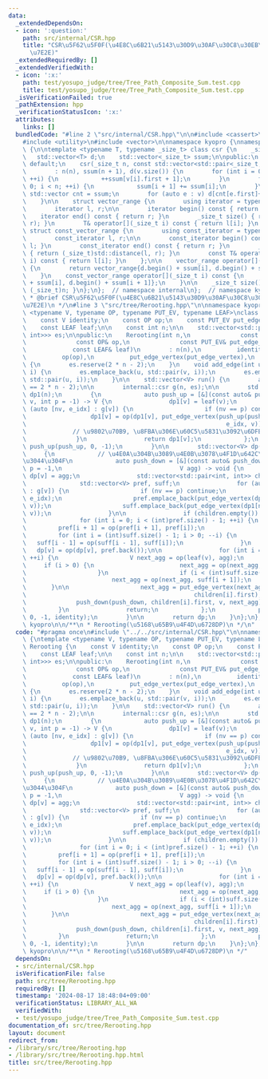 ```yaml
---
data:
  _extendedDependsOn:
  - icon: ':question:'
    path: src/internal/CSR.hpp
    title: "CSR\u5F62\u5F0F(\u4E8C\u6B21\u5143\u30D9\u30AF\u30C8\u30EB\u306E\u5727\
      \u7E2E)"
  _extendedRequiredBy: []
  _extendedVerifiedWith:
  - icon: ':x:'
    path: test/yosupo_judge/tree/Tree_Path_Composite_Sum.test.cpp
    title: test/yosupo_judge/tree/Tree_Path_Composite_Sum.test.cpp
  _isVerificationFailed: true
  _pathExtension: hpp
  _verificationStatusIcon: ':x:'
  attributes:
    links: []
  bundledCode: "#line 2 \"src/internal/CSR.hpp\"\n\n#include <cassert>\n#include <iterator>\n\
    #include <utility>\n#include <vector>\n\nnamespace kyopro {\nnamespace internal\
    \ {\n\ntemplate <typename T, typename _size_t> class csr {\n    _size_t n;\n \
    \   std::vector<T> d;\n    std::vector<_size_t> ssum;\n\npublic:\n    csr() =\
    \ default;\n    csr(_size_t n, const std::vector<std::pair<_size_t, T>>& v)\n\
    \        : n(n), ssum(n + 1), d(v.size()) {\n        for (int i = 0; i < (int)v.size();\
    \ ++i) {\n            ++ssum[v[i].first + 1];\n        }\n        for (int i =\
    \ 0; i < n; ++i) {\n            ssum[i + 1] += ssum[i];\n        }\n\n       \
    \ std::vector cnt = ssum;\n        for (auto e : v) d[cnt[e.first]++] = e.second;\n\
    \    }\n\n    struct vector_range {\n        using iterator = typename std::vector<T>::iterator;\n\
    \        iterator l, r;\n\n        iterator begin() const { return l; }\n    \
    \    iterator end() const { return r; }\n        _size_t size() { return std::distance(l,\
    \ r); }\n        T& operator[](_size_t i) const { return l[i]; }\n    };\n   \
    \ struct const_vector_range {\n        using const_iterator = typename std::vector<T>::const_iterator;\n\
    \        const_iterator l, r;\n\n        const_iterator begin() const { return\
    \ l; }\n        const_iterator end() const { return r; }\n        _size_t size()\
    \ { return (_size_t)std::distance(l, r); }\n        const T& operator[](_size_t\
    \ i) const { return l[i]; }\n    };\n\n    vector_range operator[](_size_t i)\
    \ {\n        return vector_range{d.begin() + ssum[i], d.begin() + ssum[i + 1]};\n\
    \    }\n    const_vector_range operator[](_size_t i) const {\n        return const_vector_range{d.begin()\
    \ + ssum[i], d.begin() + ssum[i + 1]};\n    }\n\n    _size_t size() const { return\
    \ (_size_t)n; }\n};\n};  // namespace internal\n};  // namespace kyopro\n\n/**\n\
    \ * @brief CSR\u5F62\u5F0F(\u4E8C\u6B21\u5143\u30D9\u30AF\u30C8\u30EB\u306E\u5727\
    \u7E2E)\n */\n#line 3 \"src/tree/Rerooting.hpp\"\n\nnamespace kyopro {\ntemplate\
    \ <typename V, typename OP, typename PUT_EV, typename LEAF>\nclass Rerooting {\n\
    \    const V identity;\n    const OP op;\n    const PUT_EV put_edge_vertex;\n\
    \    const LEAF leaf;\n\n    const int n;\n\n    std::vector<std::pair<int, std::pair<int,\
    \ int>>> es;\n\npublic:\n    Rerooting(int n,\n              const V& identity,\n\
    \              const OP& op,\n              const PUT_EV& put_edge_vertex,\n \
    \             const LEAF& leaf)\n        : n(n),\n          identity(identity),\n\
    \          op(op),\n          put_edge_vertex(put_edge_vertex),\n          leaf(leaf)\
    \ {\n        es.reserve(2 * n - 2);\n    }\n    void add_edge(int u, int v, int\
    \ i) {\n        es.emplace_back(u, std::pair(v, i));\n        es.emplace_back(v,\
    \ std::pair(u, i));\n    }\n\n    std::vector<V> run() {\n        assert(es.size()\
    \ == 2 * n - 2);\n\n        internal::csr g(n, es);\n\n        std::vector<V>\
    \ dp1(n);\n        {\n            auto push_up = [&](const auto& push_up, int\
    \ v, int p = -1) -> V {\n                dp1[v] = leaf(v);\n                for\
    \ (auto [nv, e_idx] : g[v]) {\n                    if (nv == p) continue;\n  \
    \                  dp1[v] = op(dp1[v], put_edge_vertex(push_up(push_up, nv, v),\n\
    \                                                        e_idx, v));\n       \
    \             // \u9802\u70B9, \u8FBA\u306E\u60C5\u5831\u3092\u6DFB\u52A0\n  \
    \              }\n                return dp1[v];\n            };\n           \
    \ push_up(push_up, 0, -1);\n        }\n\n        std::vector<V> dp(n);\n\n   \
    \     {\n            // \u4E0A\u304B\u3089\u4E0B\u3078\u4F1D\u642C\u3057\u3066\
    \u3044\u304F\n            auto push_down = [&](const auto& push_down, int v, int\
    \ p = -1,\n                                 V agg) -> void {\n               \
    \ dp[v] = agg;\n                std::vector<std::pair<int, int>> children;\n \
    \               std::vector<V> pref, suff;\n                for (auto [nv, e_idx]\
    \ : g[v]) {\n                    if (nv == p) continue;\n                    children.emplace_back(nv,\
    \ e_idx);\n                    pref.emplace_back(put_edge_vertex(dp1[nv], e_idx,\
    \ v));\n                    suff.emplace_back(put_edge_vertex(dp1[nv], e_idx,\
    \ v));\n                }\n\n                if (children.empty()) return;\n \
    \               for (int i = 0; i < (int)pref.size() - 1; ++i) {\n           \
    \         pref[i + 1] = op(pref[i + 1], pref[i]);\n                }\n       \
    \         for (int i = (int)suff.size() - 1; i > 0; --i) {\n                 \
    \   suff[i - 1] = op(suff[i - 1], suff[i]);\n                }\n             \
    \   dp[v] = op(dp[v], pref.back());\n\n                for (int i = 0; i < (int)children.size();\
    \ ++i) {\n                    V next_agg = op(leaf(v), agg);\n               \
    \     if (i > 0) {\n                        next_agg = op(next_agg, pref[i - 1]);\n\
    \                    }\n                    if (i < (int)suff.size() - 1) {\n\
    \                        next_agg = op(next_agg, suff[i + 1]);\n             \
    \       }\n\n                    next_agg = put_edge_vertex(next_agg, children[i].second,\n\
    \                                               children[i].first);\n\n      \
    \              push_down(push_down, children[i].first, v, next_agg);\n       \
    \         }\n                return;\n            };\n            push_down(push_down,\
    \ 0, -1, identity);\n        }\n\n        return dp;\n    }\n};\n};  // namespace\
    \ kyopro\n\n/**\n * Rerooting(\u5168\u65B9\u4F4D\u6728DP)\n */\n"
  code: "#pragma once\n#include \"../../src/internal/CSR.hpp\"\n\nnamespace kyopro\
    \ {\ntemplate <typename V, typename OP, typename PUT_EV, typename LEAF>\nclass\
    \ Rerooting {\n    const V identity;\n    const OP op;\n    const PUT_EV put_edge_vertex;\n\
    \    const LEAF leaf;\n\n    const int n;\n\n    std::vector<std::pair<int, std::pair<int,\
    \ int>>> es;\n\npublic:\n    Rerooting(int n,\n              const V& identity,\n\
    \              const OP& op,\n              const PUT_EV& put_edge_vertex,\n \
    \             const LEAF& leaf)\n        : n(n),\n          identity(identity),\n\
    \          op(op),\n          put_edge_vertex(put_edge_vertex),\n          leaf(leaf)\
    \ {\n        es.reserve(2 * n - 2);\n    }\n    void add_edge(int u, int v, int\
    \ i) {\n        es.emplace_back(u, std::pair(v, i));\n        es.emplace_back(v,\
    \ std::pair(u, i));\n    }\n\n    std::vector<V> run() {\n        assert(es.size()\
    \ == 2 * n - 2);\n\n        internal::csr g(n, es);\n\n        std::vector<V>\
    \ dp1(n);\n        {\n            auto push_up = [&](const auto& push_up, int\
    \ v, int p = -1) -> V {\n                dp1[v] = leaf(v);\n                for\
    \ (auto [nv, e_idx] : g[v]) {\n                    if (nv == p) continue;\n  \
    \                  dp1[v] = op(dp1[v], put_edge_vertex(push_up(push_up, nv, v),\n\
    \                                                        e_idx, v));\n       \
    \             // \u9802\u70B9, \u8FBA\u306E\u60C5\u5831\u3092\u6DFB\u52A0\n  \
    \              }\n                return dp1[v];\n            };\n           \
    \ push_up(push_up, 0, -1);\n        }\n\n        std::vector<V> dp(n);\n\n   \
    \     {\n            // \u4E0A\u304B\u3089\u4E0B\u3078\u4F1D\u642C\u3057\u3066\
    \u3044\u304F\n            auto push_down = [&](const auto& push_down, int v, int\
    \ p = -1,\n                                 V agg) -> void {\n               \
    \ dp[v] = agg;\n                std::vector<std::pair<int, int>> children;\n \
    \               std::vector<V> pref, suff;\n                for (auto [nv, e_idx]\
    \ : g[v]) {\n                    if (nv == p) continue;\n                    children.emplace_back(nv,\
    \ e_idx);\n                    pref.emplace_back(put_edge_vertex(dp1[nv], e_idx,\
    \ v));\n                    suff.emplace_back(put_edge_vertex(dp1[nv], e_idx,\
    \ v));\n                }\n\n                if (children.empty()) return;\n \
    \               for (int i = 0; i < (int)pref.size() - 1; ++i) {\n           \
    \         pref[i + 1] = op(pref[i + 1], pref[i]);\n                }\n       \
    \         for (int i = (int)suff.size() - 1; i > 0; --i) {\n                 \
    \   suff[i - 1] = op(suff[i - 1], suff[i]);\n                }\n             \
    \   dp[v] = op(dp[v], pref.back());\n\n                for (int i = 0; i < (int)children.size();\
    \ ++i) {\n                    V next_agg = op(leaf(v), agg);\n               \
    \     if (i > 0) {\n                        next_agg = op(next_agg, pref[i - 1]);\n\
    \                    }\n                    if (i < (int)suff.size() - 1) {\n\
    \                        next_agg = op(next_agg, suff[i + 1]);\n             \
    \       }\n\n                    next_agg = put_edge_vertex(next_agg, children[i].second,\n\
    \                                               children[i].first);\n\n      \
    \              push_down(push_down, children[i].first, v, next_agg);\n       \
    \         }\n                return;\n            };\n            push_down(push_down,\
    \ 0, -1, identity);\n        }\n\n        return dp;\n    }\n};\n};  // namespace\
    \ kyopro\n\n/**\n * Rerooting(\u5168\u65B9\u4F4D\u6728DP)\n */"
  dependsOn:
  - src/internal/CSR.hpp
  isVerificationFile: false
  path: src/tree/Rerooting.hpp
  requiredBy: []
  timestamp: '2024-08-17 18:48:04+09:00'
  verificationStatus: LIBRARY_ALL_WA
  verifiedWith:
  - test/yosupo_judge/tree/Tree_Path_Composite_Sum.test.cpp
documentation_of: src/tree/Rerooting.hpp
layout: document
redirect_from:
- /library/src/tree/Rerooting.hpp
- /library/src/tree/Rerooting.hpp.html
title: src/tree/Rerooting.hpp
---
```

